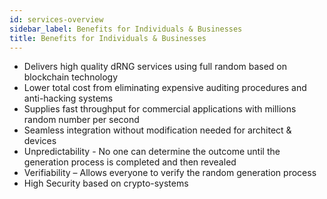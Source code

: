 ```yaml
---
id: services-overview
sidebar_label: Benefits for Individuals & Businesses
title: Benefits for Individuals & Businesses
---
```


-	Delivers high quality dRNG services using full random based on blockchain technology
-	Lower total cost from eliminating expensive auditing procedures and anti-hacking systems
-	Supplies fast throughput for commercial applications with millions random number per second
-	Seamless integration without modification needed for architect & devices
-	Unpredictability - No one can determine the outcome until the generation process is completed and then revealed
-	Verifiability – Allows everyone to verify the random generation process
-	High Security based on crypto-systems
